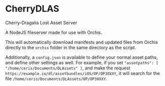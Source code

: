 # CherryDLAS
Cherry-Dragalia Lost Asset Server

A NodeJS fileserver made for use with Orchis.

This will automatically download manifests and updated files from Orchis directly to the `orchis` folder in the same directory as the script.

Additionally, a `config.json` is available to define your normal asset paths, and define other settings as well.
For example, if you set `"assetpaths": [ "/home/ceris/Documents/DLAssets" ]`,
and make the request `https://example.io/dl/assetbundles/iOS/OP/OP30XXY`,
it will search for the file `/home/ceris/Documents/DLAssets/OP/OP30XXY`.
